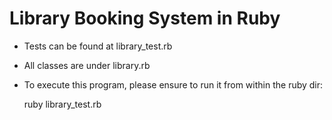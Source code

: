 # Library Booking System in Ruby

- Tests can be found at library_test.rb
- All classes are under library.rb
- To execute this program, please ensure to run it from within the ruby dir:

	ruby library_test.rb
